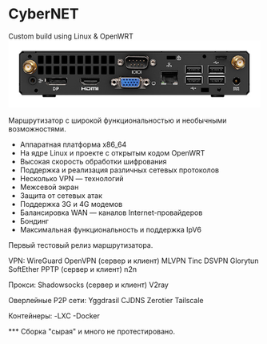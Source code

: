 # CyberNET
Custom build  using Linux & OpenWRT 
![Image alt](https://github.com/Aledud/CyberNET/blob/main/miniPC.jpg)


Маршрутизатор с широкой  функциональностью  и   необычными возможностями.


- Аппаратная платформа x86_64
- На ядре Linux и проекте с открытым кодом OpenWRT
- Высокая скорость обработки шифрования
- Поддержка и реализация различных сетевых протоколов
- Несколько VPN — технологий
- Межсевой экран
- Защита от сетевых атак
- Поддержка 3G и 4G модемов
- Балансировка WAN — каналов Internet-провайдеров
- Бондинг
- Максимальная функциональность и поддержка  IpV6



Первый тестовый релиз маршрутизатора.

VPN:
WireGuard
OpenVPN (сервер и клиент)
MLVPN
Tinc
DSVPN
Glorytun
SoftEther
PPTP (сервер и клиент)
n2n

Прокси:
Shadowsocks (сервер и клиент)
V2ray


Оверлейные P2P сети:
Yggdrasil
CJDNS
Zerotier
Tailscale


Контейнеры:
-LXC
-Docker

*** Сборка "сырая" и много не протестировано.
